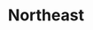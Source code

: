 ---
layout: default
title: Northeast
desc: "Discover the resorts that skiers and riders are most passionate about in North America."
section_id: crowds
resions: north-east
---